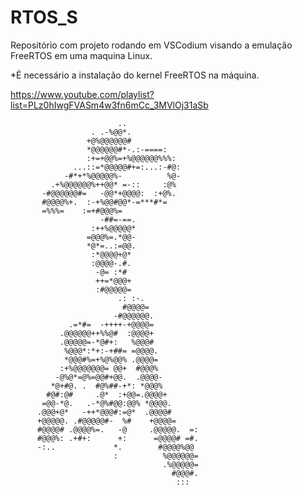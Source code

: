 # RTOS_S

Repositório com projeto rodando em VSCodium visando a emulação FreeRTOS em uma maquina Linux.

*É necessário a instalação do kernel FreeRTOS na máquina.

https://www.youtube.com/playlist?list=PLz0hIwgFVASm4w3fn6mCc_3MVlOj31aSb



                            ..                             
                      . .-%@@*.                           
                     +@%@@@@@@#                           
                     *@@@@@@#*-.:-====:                   
                     :+=+@@%=+%@@@@@@%%%:                 
                  ...::=*@@@@@#+=:...:-#@:                
                -#*+*%@@@@@%-          %@-                
             .+%@@@@@@%++@@* =-::     :@%                 
           -#@@@@@@#=   -@@*+@@@@:  :+@%.                 
           #@@@@%+.  :-+%@@#@@*-=***#*=                   
           =%%%=    :=+#@@@%=                             
                        -##=-==.                          
                      :++%@@@@@*                          
                     =@@@%=.*@@-                          
                     *@*=..:=@@.                          
                      :*@@@@+@*                           
                      :@@@@-.#.                           
                       -@= :*#                            
                       ++=*@@@+                           
                       :#@@@@@=                           
                            .: :-.                        
                             #@@@@=                       
                           -#@@@@@@.                      
                 .=*#=  -++++-+@@@@=                      
               .@@@@@@++%%@#  :@@@@+                      
               .@@@@@=-*@#+:   %@@@#                      
                %@@@*:*+:-+##= =@@@@.                     
                *@@@#%=+%@%@@% .@@@@=                     
               :+%@@@@@@@= @@+  #@@@%                     
              -@%@*=@%=@@#+@@.  .@@@@-                    
             *@+#@. .  #@%##-+*: *@@@%                    
            #@#:@#     .@*  :+@@=.@@@@+                   
           =@@-*@.   .-*@%#@@:@@% *@@@@.                  
          .@@@+@*   -++*@@@#:=@*  .@@@@#                  
          +@@@@@. .#@@@@@#-  %#    +@@@@=                 
          #@@@@# .@@@@%=.   -@     .@@@@@.  =:            
          #@@@%: .+#+:      +:      =@@@@# =#.            
          -:..             *.        #@@@@%@@             
                           :          %@@@@@@=            
                                      .%@@@@@=            
                                        #@@@#.            
                                         :::                                            
                                                                     
